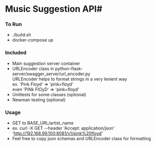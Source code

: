 # Music Suggestion API#

### To Run ###

* ./build.sh
* docker-compose up

### Included ###

* Main suggestion server container
* URLEncoder class in python-flask-server/swagger_server/url_encoder.py  
	URLEncoder helps to format strings in a very lenient way  
	ex. 'Pink Floyd' => 'pink+floyd'  
	even 'PiNk FlOyD' => 'pink+floyd'  
* Unittests for some classes (optional)
* Newman testing (optional)

### Usage ###

* GET to BASE_URL/artist_name
* ex. curl -X GET --header 'Accept: application/json' 'http://192.168.99.100:8081/v1/pink%20floyd'
* Feel free to copy json schemas and URLEncoder class for formatting
